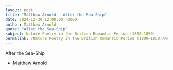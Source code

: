 ```yaml
---
layout: post
title: "Matthew Arnold - After the Sea-Ship"
date: 2024-12-30 12:00:00 -0000
author: Matthew Arnold
quote: "After the Sea-Ship"
subject: Nature Poetry in the British Romantic Period (1800–1850)
permalink: /Nature Poetry in the British Romantic Period (1800–1850)/Matthew Arnold/Matthew Arnold - After the Sea-Ship
---
```


After the Sea-Ship

- Matthew Arnold
